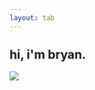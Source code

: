 ```yaml
---
layout: tab
---
```

<div class="transition-wrapper container">
    <h2 class="intro">hi, i'm bryan.</h2>
    <img class="focus face rounded-circle" src="../img/me.png"/>
     <!-- Create the bubbly, clickable icons for LinkedIn, Resume, Email, and GitHub using Font Awesome -->
    <div class="bubbly-icons">
        <a href="https://www.linkedin.com/in/bryanlais/" target="_blank" class="bubbly-icon">
            <i class="fa-brands fa-linkedin"></i>
        </a>
        <a href="https://docs.google.com/document/d/1fUIPTmvymAzpuX2TjVyDxc5L05BuaFRoxE9Ketp8FQE/edit?usp=sharing" target="_blank" class="bubbly-icon">
            <i class="fa-solid fa-file-pdf"></i>
        </a>
        <a href="mailto:bryanjlais@gmail.com" class="bubbly-icon">
            <i class="fa-solid fa-envelope"></i>
        </a>
        <a href="https://github.com/bryanlais" target="_blank" class="bubbly-icon">
            <i class="fa-brands fa-github"></i>
        </a>
    </div>
</div>

<script>
document.addEventListener("DOMContentLoaded", function () {
    document.body.classList.add("loaded")
});
</script>
